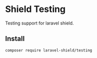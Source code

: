 # Shield Testing

Testing support for laravel shield.

## Install

```bash
composer require laravel-shield/testing
```
